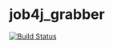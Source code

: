 # job4j_grabber
[![Build Status](https://app.travis-ci.com/afoni41985/job4j_grabber.svg?branch=main)](https://app.travis-ci.com/afoni41985/job4j_grabber)
